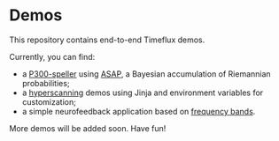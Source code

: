 # Demos

This repository contains end-to-end Timeflux demos.

Currently, you can find:
- a [P300-speller](../../tree/main/speller/P300/) using [ASAP](https://arxiv.org/abs/2203.07807), 
a Bayesian accumulation of Riemannian probabilities;
- a [hyperscanning](../../tree/main/hyperscanning/) demos using Jinja and environment variables for
customization;
- a simple neurofeedback application based on [frequency bands](../../tree/main/neurofeedback/bands/).

More demos will be added soon.
Have fun!

